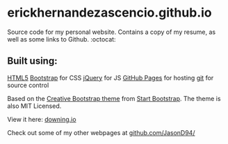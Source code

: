 erickhernandezascencio.github.io
================================================================================

Source code for my personal website. Contains a copy of my resume,
as well as some links to Github. :octocat:

Built using:
--------------------------------------------------------------------------------
[HTML5](https://developers.google.com/web/)
[Bootstrap](http://getbootstrap.com/) for CSS
[jQuery](https://jquery.com/) for JS
[GitHub Pages](https://pages.github.com/) for hosting
[git](https://git-scm.com/) for source control

Based on the
[Creative Bootstrap theme](http://startbootstrap.com/template-overviews/creative/)
from [Start Bootstrap](http://startbootstrap.com/).
The theme is also MIT Licensed.

View it here: [downing.io](https://erickhernandezascencio.github.io/)

Check out some of my other webpages at
[github.com/JasonD94/](https://github.com/erickhernandezascencio)

